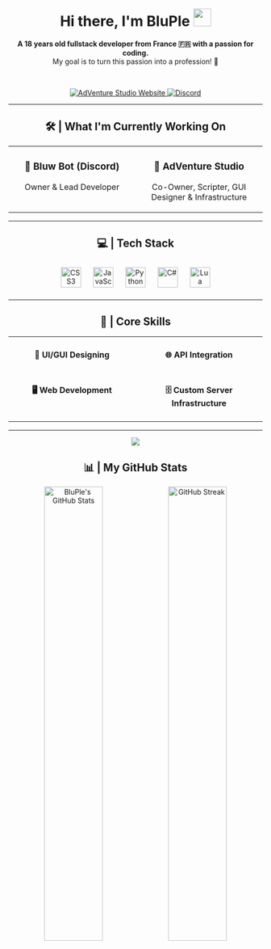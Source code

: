 <div align="center">

  <h1>Hi there, I'm BluPle <img src="https://media.giphy.com/media/hvRJCLFzcasrR4ia7z/giphy.gif" width="35"></h1>

  <strong>A 18 years old fullstack developer from France 🇫🇷 with a passion for coding.</strong>
  <br>
  My goal is to turn this passion into a profession! 💪

  <br>

  <p align="center">
    <a href="https://bluwbot.xyz/">
      <img src="https://img.shields.io/badge/Bluw_Bot-Website-007BFF?style=for-the-badge&logo=world&logoColor=white" alt="AdVenture Studio Website">
    </a>
    <a href="https://discord.com/users/791975680330039326"> <img src="https://img.shields.io/badge/Discord-5865F2?style=for-the-badge&logo=discord&logoColor=white" alt="Discord">
    </a>
  </p>

  ---

  <h2>🛠️ | What I'm Currently Working On</h2>

  <table width="100%">
    <tr>
      <td width="50%" valign="top">
        <div align="center">
          <h3>👑 Bluw Bot (Discord)</h3>
          <p>Owner & Lead Developer</p>
        </div>
      </td>
      <td width="50%" valign="top">
        <div align="center">
          <h3>🚀 AdVenture Studio</h3>
          <p>Co-Owner, Scripter, GUI Designer & Infrastructure</p>
        </div>
      </td>
    </tr>
  </table>

  ---

  <h2>💻 | Tech Stack</h2>

  <p align="center">
    <img src="https://upload.wikimedia.org/wikipedia/commons/6/62/CSS3_logo.svg" alt="CSS3" width="40" height="40" style="margin: 10px;">
    <img src="https://upload.wikimedia.org/wikipedia/commons/6/6a/JavaScript-logo.png" alt="JavaScript" width="40" height="40" style="margin: 10px;">
    <img src="https://upload.wikimedia.org/wikipedia/commons/thumb/c/c3/Python-logo-notext.svg/1200px-Python-logo-notext.svg.png" alt="Python" width="40" height="40" style="margin: 10px;">
    <img src="https://cdn.icon-icons.com/icons2/2415/PNG/512/csharp_plain_logo_icon_146577.png" alt="C#" width="40" height="40" style="margin: 10px;">
    <img src="https://upload.wikimedia.org/wikipedia/commons/thumb/c/cf/Lua-Logo.svg/600px-Lua-Logo.svg.png" alt="Lua" width="40" height="40" style="margin: 10px;">
  </p>

  ---

  <h2>🚀 | Core Skills</h2>

  <table width="100%">
    <tr>
      <td width="50%" valign="top">
        <div align="center">
          <h4>🎨 UI/GUI Designing</h4>
        </div>
      </td>
      <td width="50%" valign="top">
        <div align="center">
          <h4>🌐 API Integration</h4>
        </div>
      </td>
    </tr>
    <tr>
      <td width="50%" valign="top">
        <div align="center">
          <h4>🖥️ Web Development</h4>
        </div>
      </td>
      <td width="50%" valign="top">
        <div align="center">
          <h4>🗄️ Custom Server Infrastructure</h4>
        </div>
      </td>
    </tr>
  </table>

  ---

  <a href="https://discord.com/users/791975680330039326"><img src="https://lanyard.cnrad.dev/api/791975680330039326" /></a>

  <h2>📊 | My GitHub Stats</h2>

  <p align="center">
    <img src="https://github-readme-stats.vercel.app/api?username=BluPleThe0ne&show_icons=true&theme=tokyonight&hide_border=true&border_radius=10&count_private=true" alt="BluPle's GitHub Stats" width="48%">
    <img src="http://github-readme-streak-stats.herokuapp.com?user=BluPleThe0ne&theme=tokyonight&hide_border=true&border_radius=10" alt="GitHub Streak" width="48%">
  </p>

</div>
